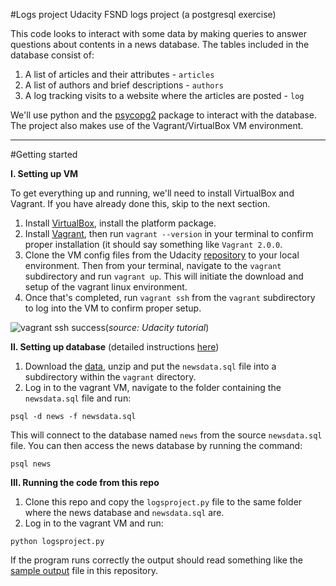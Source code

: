 #Logs project
Udacity FSND logs project (a postgresql exercise)

This code looks to interact with some data by making queries to answer questions about contents in a news database. The tables included in the database consist of:

1. A list of articles and their attributes - `articles`
2. A list of authors and brief descriptions - `authors`
3. A log tracking visits to a website where the articles are posted - `log`

We'll use python and the [psycopg2](http://initd.org/psycopg/) package to interact with the database. The project also makes use of the Vagrant/VirtualBox VM environment. 

----
#Getting started

**I. Setting up VM**

To get everything up and running, we'll need to install VirtualBox and Vagrant. If you have already done this, skip to the next section.

1. Install [VirtualBox](https://www.virtualbox.org/wiki/Downloads), install the platform package.
2. Install [Vagrant](https://www.vagrantup.com/downloads.html), then run `vagrant --version` in your terminal to confirm proper installation (it should say something like `Vagrant 2.0.0`.
3. Clone the VM config files from the Udacity [repository](https://github.com/udacity/fullstack-nanodegree-vm) to your local environment. Then from your terminal, navigate to the `vagrant` subdirectory and run `vagrant up`. This will initiate the download and setup of the vagrant linux environment.
4. Once that's completed, run `vagrant ssh` from the `vagrant` subdirectory to log into the VM to confirm proper setup.

![vagrant ssh success](https://d17h27t6h515a5.cloudfront.net/topher/2017/April/58fa90dd_screen-shot-2017-04-21-at-16.06.30/screen-shot-2017-04-21-at-16.06.30.png)(*source: Udacity tutorial*)

**II. Setting up database** (detailed instructions [here](https://classroom.udacity.com/nanodegrees/nd004/parts/8d3e23e1-9ab6-47eb-b4f3-d5dc7ef27bf0/modules/bc51d967-cb21-46f4-90ea-caf73439dc59/lessons/262a84d7-86dc-487d-98f9-648aa7ca5a0f/concepts/a9cf98c8-0325-4c68-b972-58d5957f1a91))

1. Download the [data](https://d17h27t6h515a5.cloudfront.net/topher/2016/August/57b5f748_newsdata/newsdata.zip), unzip and put the `newsdata.sql` file into a subdirectory within the `vagrant` directory.
2. Log in to the vagrant VM, navigate to the folder containing the `newsdata.sql` file and run:

>
    psql -d news -f newsdata.sql

This will connect  to the database named `news` from the source `newsdata.sql` file. You can then access the news database by running the command:

>
    psql news


**III. Running the code from this repo**

1. Clone this repo and copy the `logsproject.py` file to the same folder where the news database and `newsdata.sql` are.
2. Log in to the vagrant VM and run:

>
    python logsproject.py

If the program runs correctly the output should read something like the [sample output](https://github.com/jiiinnnggg/logs-project/blob/master/sample_output.txt) file in this repository.
